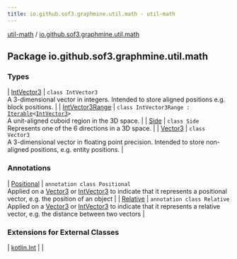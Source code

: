 ```yaml
---
title: io.github.sof3.graphmine.util.math - util-math
---
```


[util-math](../index.html) / [io.github.sof3.graphmine.util.math](./index.html)

## Package io.github.sof3.graphmine.util.math

### Types

| [IntVector3](-int-vector3/index.html) | `class IntVector3`<br>A 3-dimensional vector in integers. Intended to store aligned positions e.g. block positions. |
| [IntVector3Range](-int-vector3-range/index.html) | `class IntVector3Range : `[`Iterable`](https://kotlinlang.org/api/latest/jvm/stdlib/kotlin.collections/-iterable/index.html)`<`[`IntVector3`](-int-vector3/index.html)`>`<br>A unit-aligned cuboid region in the 3D space. |
| [Side](-side/index.html) | `class Side`<br>Represents one of the 6 directions in a 3D space. |
| [Vector3](-vector3/index.html) | `class Vector3`<br>A 3-dimensional vector in floating point precision. Intended to store non-aligned positions, e.g. entity positions. |

### Annotations

| [Positional](-positional/index.html) | `annotation class Positional`<br>Applied on a [Vector3](-vector3/index.html) or [IntVector3](-int-vector3/index.html) to indicate that it represents a positional vector, e.g. the position of an object |
| [Relative](-relative/index.html) | `annotation class Relative`<br>Applied on a [Vector3](-vector3/index.html) or [IntVector3](-int-vector3/index.html) to indicate that it represents a relative vector, e.g. the distance between two vectors |

### Extensions for External Classes

| [kotlin.Int](kotlin.-int/index.html) |  |

